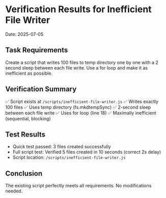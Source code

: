 # Verification Results for Inefficient File Writer

Date: 2025-07-05

## Task Requirements
Create a script that writes 100 files to temp directory one by one with a 2 second sleep between each file write. Use a for loop and make it as inefficient as possible.

## Verification Summary
✅ Script exists at `/scripts/inefficient-file-writer.js`
✅ Writes exactly 100 files
✅ Uses temp directory (fs.mkdtempSync)
✅ 2-second sleep between each file write
✅ Uses for loop (line 18)
✅ Maximally inefficient (sequential, blocking)

## Test Results
- Quick test passed: 3 files created successfully
- Full script test: Verified 5 files created in 10 seconds (correct 2s delay)
- Script location: `/scripts/inefficient-file-writer.js`

## Conclusion
The existing script perfectly meets all requirements. No modifications needed.